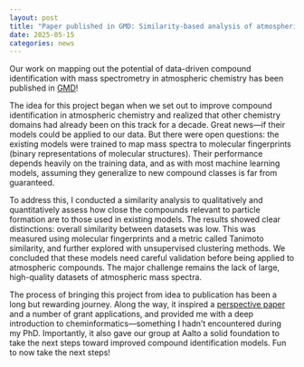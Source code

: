 ```yaml
---
layout: post
title: "Paper published in GMD: Similarity-based analysis of atmospheric organic compounds for machine learning applications"
date: 2025-05-15
categories: news
---
```


Our work on mapping out the potential of data-driven compound identification with mass spectrometry in atmospheric chemistry has been published in [GMD](https://doi.org/10.5194/gmd-18-2701-2025)!

The idea for this project began when we set out to improve compound identification in atmospheric chemistry and realized that other chemistry domains had already been on this track for a decade. Great news—if their models could be applied to our data. But there were open questions: the existing models were trained to map mass spectra to molecular fingerprints (binary representations of molecular structures). Their performance depends heavily on the training data, and as with most machine learning models, assuming they generalize to new compound classes is far from guaranteed.

To address this, I conducted a similarity analysis to qualitatively and quantitatively assess how close the compounds relevant to particle formation are to those used in existing models. The results showed clear distinctions: overall similarity between datasets was low. This was measured using molecular fingerprints and a metric called Tanimoto similarity, and further explored with unsupervised clustering methods. We concluded that these models need careful validation before being applied to atmospheric compounds. The major challenge remains the lack of large, high-quality datasets of atmospheric mass spectra.

The process of bringing this project from idea to publication has been a long but rewarding journey. Along the way, it inspired a [perspective paper](https://advanced.onlinelibrary.wiley.com/doi/10.1002/advs.202306235) and a number of grant applications, and provided me with a deep introduction to cheminformatics—something I hadn’t encountered during my PhD. Importantly, it also gave our group at Aalto a solid foundation to take the next steps toward improved compound identification models. Fun to now take the next steps!

